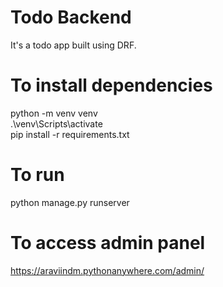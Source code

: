 # Todo Backend
It's a todo app built using DRF.

# To install dependencies

python -m venv venv  
.\venv\Scripts\activate  
pip install -r requirements.txt 

# To run
python manage.py runserver 

# To access admin panel

https://araviindm.pythonanywhere.com/admin/

